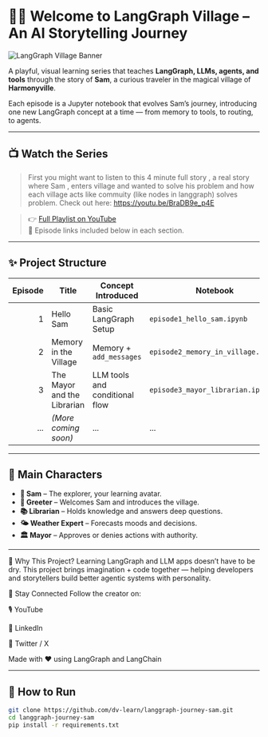 # 🧙‍♂️ Welcome to LangGraph Village – An AI Storytelling Journey

![LangGraph Village Banner](https://your-image-url.com/banner.png)

A playful, visual learning series that teaches **LangGraph, LLMs, agents, and tools** through the story of **Sam**, a curious traveler in the magical village of **Harmonyville**.

Each episode is a Jupyter notebook that evolves Sam’s journey, introducing one new LangGraph concept at a time — from memory to tools, to routing, to agents.

---

## 📺 Watch the Series

> First you might want to listen to this 4 minute full story , a real story where Sam , enters village and wanted to solve his problem and how each village acts like commuity (like nodes in langgraph) solves problem.
Check out here: https://youtu.be/BraDB9e_p4E

>  👉 [Full Playlist on YouTube](https://your-youtube-playlist-link.com)  
> 📍 Episode links included below in each section.

---

## ✨ Project Structure

| Episode | Title                         | Concept Introduced            | Notebook                         | YouTube Link |
|--------:|-------------------------------|-------------------------------|----------------------------------|--------------|
| 1       | Hello Sam                     | Basic LangGraph Setup         | `episode1_hello_sam.ipynb`       | [Watch](https://youtu.be/placeholder) |
| 2       | Memory in the Village         | Memory + `add_messages`       | `episode2_memory_in_village.ipynb` | [Watch](https://youtu.be/placeholder) |
| 3       | The Mayor and the Librarian   | LLM tools and conditional flow| `episode3_mayor_librarian.ipynb` | [Watch](https://youtu.be/placeholder) |
| ...     | *(More coming soon)*          | ...                           | ...                              | ...          |

---

## 👥 Main Characters

- **🧑 Sam** – The explorer, your learning avatar.
- **🏫 Greeter** – Welcomes Sam and introduces the village.
- **📚 Librarian** – Holds knowledge and answers deep questions.
- **🌤️ Weather Expert** – Forecasts moods and decisions.
- **🏛️ Mayor** – Approves or denies actions with authority.

---

🌟 Why This Project?
Learning LangGraph and LLM apps doesn’t have to be dry.
This project brings imagination + code together — helping developers and storytellers build better agentic systems with personality.

🧵 Stay Connected
Follow the creator on:

🎙️ YouTube

🧠 LinkedIn

🧪 Twitter / X

Made with ❤️ using LangGraph and LangChain

---

## 🧪 How to Run

```bash
git clone https://github.com/dv-learn/langgraph-journey-sam.git
cd langgraph-journey-sam
pip install -r requirements.txt

